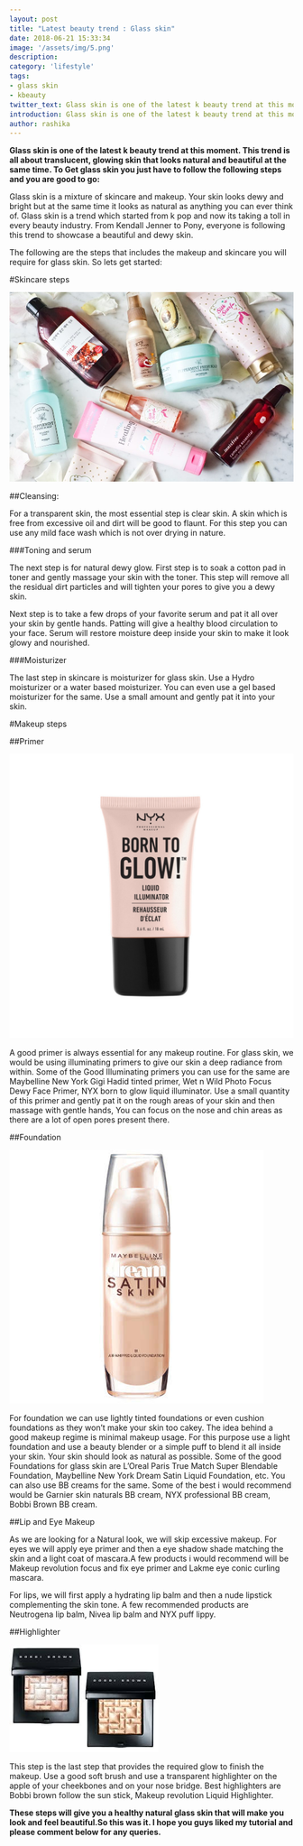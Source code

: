 ```yaml
---
layout: post
title: "Latest beauty trend : Glass skin"
date: 2018-06-21 15:33:34
image: '/assets/img/5.png'
description:
category: 'lifestyle'
tags: 
- glass skin
- kbeauty
twitter_text: Glass skin is one of the latest k beauty trend at this moment.
introduction: Glass skin is one of the latest k beauty trend at this moment.
author: rashika
---
```


**Glass skin is one of the latest k beauty trend at this moment. This trend is all about translucent, glowing skin that looks natural and beautiful at the same time. To Get glass skin you just have to follow the following steps and you are good to go:**

Glass skin is a mixture of skincare and makeup. Your skin looks dewy and bright but at the same time it looks as natural as anything you can ever think of. Glass skin is a trend which started from k pop and now its taking a toll in every beauty industry. From Kendall Jenner to Pony, everyone is following this trend to showcase a beautiful and dewy skin.

The following are the steps that includes the makeup and skincare you will require for glass skin. So lets get started:

#Skincare steps

![6.jpg](/assets/img/6.jpg "Skincare steps image")

##Cleansing:

For a transparent skin, the most essential step is clear skin. A skin which is free from excessive oil and dirt will be good to flaunt. For this step you can use any mild face wash which is not over drying in nature.


###Toning and serum

The next step is for natural dewy glow. First step is to soak a cotton pad in toner and gently massage your skin with the toner. This step will remove all the residual dirt particles and will tighten your pores to give you a dewy skin.

Next step is to take a few drops of your favorite serum and pat it all over your skin by gentle hands. Patting will give a healthy blood circulation to your face.  Serum will restore moisture deep inside your skin to make it look glowy and nourished.

###Moisturizer

The last step in skincare is moisturizer for glass skin. Use a Hydro moisturizer or a water based moisturizer. You can even use a gel based moisturizer for the same. Use a small amount and gently pat it into your skin.

#Makeup steps 

##Primer

![7.jpg](/assets/img/7.jpg "Primer image")

A good primer is always essential for any makeup routine. For glass skin, we would be using illuminating primers to give our skin a deep radiance from within. Some of the Good Illuminating primers you can use for the same are Maybelline New York Gigi Hadid tinted primer, Wet n Wild Photo Focus Dewy Face Primer, NYX born to glow liquid illuminator. Use a small quantity of this primer and gently pat it on the rough areas of your skin and then massage with gentle hands, You can focus on the nose and chin areas as there are a lot of open pores present there.

##Foundation

![8.jpg](/assets/img/8.jpg "Foundation image")

For foundation we can use lightly tinted foundations or even cushion foundations as they won’t make your skin too cakey. The idea behind a good makeup regime is minimal makeup usage. For this purpose use a light foundation and use a beauty blender or a simple puff to blend it all inside your skin. Your skin should look as natural as possible. Some of the good Foundations for glass skin are L’Oreal Paris True Match Super Blendable Foundation, Maybelline New York Dream Satin Liquid Foundation, etc. You can also use BB creams for the same. Some of the best i would recommend would be Garnier skin naturals BB cream, NYX professional BB cream, Bobbi Brown BB cream. 

##Lip and Eye Makeup

As we are looking for a Natural look, we will skip excessive makeup. For eyes we will apply eye primer and then a eye shadow shade matching the skin and a light coat of mascara.A few products i would recommend will be Makeup revolution focus and fix eye primer and Lakme eye conic curling mascara. 

For lips, we will first apply a hydrating lip balm and then a nude lipstick complementing the skin tone. A few recommended products are Neutrogena lip balm, Nivea lip balm and NYX puff lippy. 

##Highlighter

![9.jpg](/assets/img/9.jpg "Highlighter image")

This step is the last step that provides the required glow to finish the makeup. Use a good soft brush and use a transparent highlighter on the apple of your cheekbones and on your nose bridge. Best highlighters are Bobbi brown follow the sun stick, Makeup revolution Liquid Highlighter.

**These steps will give you a healthy natural glass skin that will  make you look and feel beautiful.So this was it. I hope you guys liked my tutorial and please comment below for any queries.**

